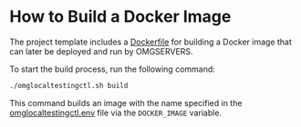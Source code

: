# How to Build a Docker Image

The project template includes a [Dockerfile](https://github.com/OMGSERVERS/omgdefold/blob/main/Dockerfile) for building
a Docker image that can later be deployed and run by OMGSERVERS.

To start the build process, run the following command:

```sh
./omglocaltestingctl.sh build
```

This command builds an image with the name specified in
the [omglocaltestingctl.env](https://github.com/OMGSERVERS/omgdefold/blob/main/omglocaltestingctl.env) file via the
`DOCKER_IMAGE` variable.